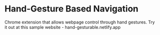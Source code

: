 # Hand-Gesture Based Navigation
Chrome extension that allows webpage control through hand gestures. Try it out at this sample website - hand-gesturable.netlify.app


